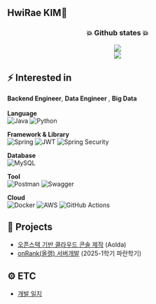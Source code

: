 ## HwiRae KIM👋

<h3 align="center">💥 Github states 💥 </h3>
<div align="center">
    <img src=https://github-readme-stats.vercel.app/api?username=rlagnlfo1004&count_private=true&theme=discord_old_blurple&show_icons=true>
</div>

<div align="center">
  <img src=https://github-readme-stats.vercel.app/api/top-langs/?username=rlagnlfo1004&layout=compact&theme=discord_old_blurple>
</div>

<!-- 
<h3 align="center">🧑🏻‍💻 BeakJoon 🧑🏻‍💻 </h3>
<div align="center">
  <img src=http://mazassumnida.wtf/api/v2/generate_badge?boj=hrkim2001>
</div> -->

<!-- ## ⚡ Skills -->
## ⚡ Interested in
**Backend Engineer**, **Data Engineer** , **Big Data**
<br> <br> 
**Language**
  <br> 
  ![Java](https://img.shields.io/badge/java-%23ED8B00.svg?style=for-the-badge&logo=openjdk&logoColor=white) 
  ![Python](https://img.shields.io/badge/python-3670A0?style=for-the-badge&logo=python&logoColor=white)

**Framework & Library**
<br>
![Spring](https://img.shields.io/badge/spring-%236DB33F.svg?style=for-the-badge&logo=spring&logoColor=white)
![JWT](https://img.shields.io/badge/JWT-black?style=for-the-badge&logo=JSON%20web%20tokens)
![Spring Security](https://img.shields.io/badge/Spring%20Securirty-%236DB33F?style=for-the-badge&logo=springsecurity&logoColor=white)

**Database**
<br>
![MySQL](https://img.shields.io/badge/mysql-4479A1.svg?style=for-the-badge&logo=mysql&logoColor=white)
<!-- ![Redis](https://img.shields.io/badge/redis-%23DD0031.svg?style=for-the-badge&logo=redis&logoColor=white) -->

**Tool**
<br>
![Postman](https://img.shields.io/badge/Postman-FF6C37?style=for-the-badge&logo=postman&logoColor=white)
![Swagger](https://img.shields.io/badge/-Swagger-%23Clojure?style=for-the-badge&logo=swagger&logoColor=white)
<!-- ![JMeter](https://img.shields.io/badge/JMeter-%23D22128?style=for-the-badge&logo=apachejmeter&logoColor=white) -->

**Cloud**
<br>
![Docker](https://img.shields.io/badge/docker-%230db7ed.svg?style=for-the-badge&logo=docker&logoColor=white)
![AWS](https://img.shields.io/badge/AWS-%23FF9900?style=for-the-badge&logo=amazonwebservices&logoColor=white)
![GitHub Actions](https://img.shields.io/badge/github%20actions-%232671E5.svg?style=for-the-badge&logo=githubactions&logoColor=white)

<!-- ## ⚡ Interested in
**Backend Engineer**, **Data Engineer** , **Big Data** -->

## 🌱 Projects
- [오픈스택 기반 클라우드 콘솔 제작](https://git.ajou.ac.kr/aolda/cloud-console-backend) (Aolda)
- [onRank(올랭) 서버개발](https://github.com/onRank/onRank-spring.git) (2025-1학기 파란학기)

## ⚙️ ETC
- [개발 일지](https://github.com/rlagnlfo1004/TIL)
<!-- - [진행한 스터디](https://www.google.com/) -->
